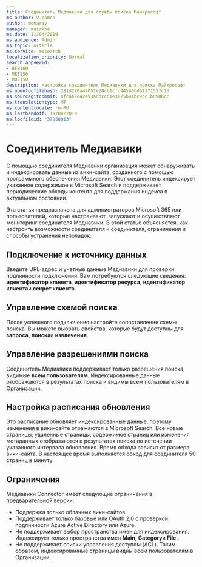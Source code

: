 ```yaml
---
title: Соединитель Медиавики для службы поиска Майкрософт
ms.author: v-pamcn
author: monaray
manager: mnirkhe
ms.date: 11/04/2019
ms.audience: Admin
ms.topic: article
ms.service: mssearch
localization_priority: Normal
search.appverid:
- BFB160
- MET150
- MOE150
description: Настройка соединителя Медиавики для поиска Майкрософт
ms.openlocfilehash: 281d270a47051e20cb1cfd44540bd51371557c13
ms.sourcegitcommit: bfcab9d42e93addccd1e3875b41bc9cc1b6986cc
ms.translationtype: MT
ms.contentlocale: ru-RU
ms.lasthandoff: 11/04/2019
ms.locfileid: "37950013"
---
```

# <a name="mediawiki-connector"></a>Соединитель Медиавики

С помощью соединителя Медиавики организация может обнаруживать и индексировать данные из вики-сайта, созданного с помощью программного обеспечения Медиавики. Этот соединитель индексирует указанное содержимое в Microsoft Search и поддерживает периодические обходы контента для поддержания индекса в актуальном состоянии.

Эта статья предназначена для администраторов Microsoft 365 или пользователей, которые настраивают, запускают и осуществляют мониторинг соединителя Медиавики. В этой статье объясняется, как настроить возможности соединителя и соединителя, ограничения и способы устранения неполадок.

## <a name="connect-to-a-data-source"></a>Подключение к источнику данных
Введите URL-адрес и учетные данные Медиавики для проверки подлинности подключения. Вам потребуются следующие сведения: **идентификатор клиента**, **идентификатор ресурса**, **идентификатор клиента**и **секрет клиента**.

## <a name="manage-the-search-schema"></a>Управление схемой поиска
После успешного подключения настройте сопоставление схемы поиска. Вы можете выбрать свойства, которые будут доступны для **запроса**, **поиска**и **извлечения**.

## <a name="manage-search-permissions"></a>Управление разрешениями поиска
Соединитель Медиавики поддерживает только разрешения поиска, видимые **всем пользователям**. Индексированные данные отображаются в результатах поиска и видимы всем пользователям в Организации.

## <a name="set-the-refresh-schedule"></a>Настройка расписания обновления 
Это расписание обновляет индексированные данные, поэтому изменения в вики-сайте отражаются в Microsoft Search. Все новые страницы, удаленные страницы, содержимое страниц или изменения метаданных отображаются в результатах поиска по истечении указанного интервала обновления. Время обхода зависит от размера вики-сайта. В настоящее время выполняется обход для соединителя 50 страниц в минуту.

## <a name="limitations"></a>Ограничения 
Медиавики Connector имеет следующие ограничения в предварительной версии:
* Поддержка только облачных вики-сайтов.
* Поддерживает только базовые или OAuth 2,0 с проверкой подлинности Azure Active Directory или Azure.
* Не поддерживает выбор пространства имен для индексирования. Индексирует только пространства имен **Main**, **Category**и **File** .
* Не поддерживает списки управления доступом (ACL). Таким образом, индексированные страницы видны всем пользователям в Организации.
